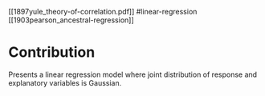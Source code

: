 [[1897yule_theory-of-correlation.pdf]]
#linear-regression
[[1903pearson_ancestral-regression]]

# Contribution 

   Presents a linear regression model where joint distribution of response and explanatory variables is Gaussian. 
